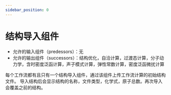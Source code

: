 ```yaml
---
sidebar_position: 0
---
```


# 结构导入组件

- 允许的输入组件（predessors）：无
- 允许的输出组件（successors）：结构优化，自洽计算，过渡态计算，分子动力学，含时密度泛函计算，声子模式计算，弹性常数计算，密度泛函微扰计算

每个工作流都有且只有一个结构导入组件，通过该组件上传工作流计算的初始结构文件。
导入结构后会显示结构的名称，文件类型，化学式，原子总数。再次导入会覆盖之前的结构。